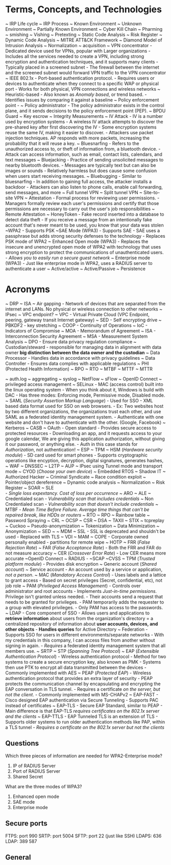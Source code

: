 # Terms, Concepts, and Technologies

~ IRP Life cycle
~ IRP Process
~ Known Environment
~ Unknown Environment
~ Partially Known Environment
~ Cyber Kill Chain
~ Pharming
~ smishing
~ Vishing
~ Pretexting
~ Static Code Analysis
~ Risk Register
~ Dynamic Code Analysis
~ MITRE ATT&CK Framework
~ Diamond Model of Intrusion Analysis
~ Normalization
~ acquisition
~ VPN concentrator
		- Dedicated device used for VPNs, popular with Larger organizations
		- Includes all the services needed to create a VPN, including strong encryption and authentication techniques, and it supports many clients
		- Typically placed in a screened subnet
		- The firewall between the internet and the screened subnet would forward VPN traffic to the VPN concentrator
~ IEEE 802.1x
		- Port-based authentication protocol.
		- Requires users or devices to authenticate when they connect to a specific WAP or physical port
		- Works for both physical, VPN connections and wireless networks
~ Heuristic-based
		- Also known as *Anomaly based*, or trend based.
		- Identifies issues by comparing it against a baseline
~ Policy enforcement point
		- 
~ Policy administrator
		- The policy administrator exists in the control plane, and it sends decisions to the policy enforcement point (PEP). 
~ BPDU Guard
~ Key escrow
~ Integrity Measurements
~ IV Attack
		- IV is a number used by encryption systems
		- A wireless IV attack attempts to discover the pre-shared key after first discovering the IV
		- Some encryption systems reuse the same IV, making it easier to discover.
		- Attackers use packet injection techniques. AP responds with more packets, increasing the probability that it will reuse a key. 
~ Bluesnarfing
		- Refers to the unauthorized access to, or theft of information from, a bluetooth device. 
		- Attack can access information, such as email, contact lists, calendars, and text messages
~ Bluejacking
		- Practice of sending unsolicited messages to nearby bluetooth devices. 
		- Messages are typically text but can also be images or sounds
		- Relatively harmless but does cause some confusion when users start receiving messages. 
~ Bluebugging
		- Similar to bluesnarfing
		- In addition to gaining full access, the attacker installs a backdoor
		- Attackers can also listen to phone calls, enable call forwarding, send messages, and more
~ Full tunnel VPN
~ Split tunnel VPN
~ Site-to-site VPN
~ Attestation
		- Formal process for reviewing user permissions. 
		- Managers formally review each user's permissions and certify that those permissions are necessary to carry out the user's job responsibilities
~ Remote Attestation
~ HoneyToken
		- Fake record inserted into a database to detect data theft
		- If you receive a message from an intentionally fake account that's never meant to be used, you know that your data was stolen
~WPA2
		- Supports PSK
~SAE Mode (WPA3)
		- Supports SAE
		- SAE uses a passphrase but adds strong security defenses to the technology
		- Replaces PSK mode of WPA2
~ Enhanced Open mode (WPA3)
		- Replaces the insecure and unencrypted open mode of WPA2 with technology that uses strong encryption to protect the communications of unauthenticated users. 
		- *Allows you to easily run a secure guest network*
~ Enterprise mode  (WPA3)
		- Just like enterprise mode in WPA2, uses a RADIUS server to authenticate a user
~ Active/active
~ Active/Passive
~ Persistence


# Acronyms

~ DRP
~ ISA
~ Air gapping - Network of devices that are separated from the internet and LANs. No physical or wireless connection to other networks
~ IPsec
~ VPC endpoint?
~ VPC - Virtual Private Cloud    (VPC Endpoint, peering, gateway transit Internet gateway)
~ SED - Self encrypting drive 
~ PBKDF2 - key stretching
~ COOP - Continuity of Operations
~ IoC - Indicators of Compromise
~ MOA - Memorandum of Agreement
~ ISA - Interconnection Security Agreement
~ MSA - Measurement System Analysis
~ DPO - Ensure data privacy regulation compliance
~ Custodian/steward - responsible for managing data in alignment with data owner **big distinction between the data owner and the custodian**
~ Data Processor - Handles data in accordance with privacy guidelines
~ Data Controller - Ensures data complies with applicable regulations
~ PHI (Protected Health Information)
~ RPO
~ RTO
~ MTBF
~ MTTF
~ MTTR

~ auth.log
~ aggregating
~ syslog
~ NetFlow
~ sFlow
~ OpenID Connect
~ privileged access management
~ SELinux
		- MAC (access control) built into the linux operating system
		- When you think about it, Windows is build with DAC
		- Has three modes: Enforcing mode, Permissive mode, Disabled mode. 
~ SAML (*Security Assertion Markup Language*)
		- Used for SSO
		-  XML based data format used for SSO on web browsers. 
		- Ex: Two websites host by two different organizations, the organizations trust each other, and use SAML as a federated identity management system. 
		- Authenticate with one website and don't have to authenticate with the other. (Google, Facebook)
~ Kerberos
~ CASB
~ OAuth
		- Open standard
		- Provides secure access to protected resources
		- Downloading an app, and it requests access to your google calendar, We are giving this application authorization, without giving it our password, or anything else.
		- Auth in this case stands for *Authorization*, not authentication!
~ ESP
~ TPM
~ HSM (*Hardware security module*)
		- SD card used for smart phones
		- Supports cryptographic operations like encyption, decryption, digital signatures, generates hashes, 
~ WAF
~ DNSSEC
~ L2TP
~ AUP
~ IPsec using Tunnel mode and transport mode
~ CYOD (*Choose your own device*)
~ Embedded RTOS
~ Shadow IT
~ Authorized Hacker
~ Criminal Syndicate
~ Race condition exploit
~ Pointer/object dereference
~ Dynamic code analysis
~ Normalization
~ Risk Register
~ SOAR
~ SLE  
		- *Single loss expextancy. Cost of loss per occurrence*
~ ARO
~ ALE
~ Credentialed scan 
		- *Vulnerability scan that includes credentials*
~ Non Credentialed scan 
		- *Vulnerability scan that doesn't include credentials*
~ MTBF 
		- *Mean Time Before Failure. Average time things that can't be repaired break, like HDDs or routers*
~ RTO
~ RPO
~ Rainbow table
~ Password Spraying
~ CRL
~ OCSP
~ CSR
~ DSA
~ TAXII
~ STIX
~ tcpreplay
~ Cuckoo
~ Pseudo-anonymization
~ Tokenization
~ Data Minimization
~ Anonymization
~ SED
~ 
~ MDM
~ SSL
		- SSL is deprecated and shouldn't be used
		- Replaced with TLS
~ VDI
~ MAM
~ COPE
	- Corporate owned personally enabled
	- partitions for remote wipe
~ HOTP
~ FRR  (*False Rejection Rate*)
~ FAR (*False Acceptance Rate*)
		- Both the FRR and FAR do not measure accuracy
~ CER  (*Crossover Error Rate*)
		- Low CER means more accurate
~OpenID Connect
~ RADIUS
		-
~SCAP
~CVSS
~ TPM (*Trusted platform module*)
		- Provides disk encryption
~ Generic account (*Shared account*)
~ Service account
		- An account used by a service or application, *not a person*. 
~ MAC (*Mandatory Access Control*)
		- Uses labels and a lattice to grant access
		- Based on secret privileges (Secret, confidential, etc), not job role
~ PAM (*Privileged Access Management*)
		- Controls over administrator and root accounts
		- Implements *Just-in-time permissions*. Privilege isn't granted unless needed. 
		- Their accounts send a request that needs to be granted for privileges. 
		- PAM temporarily adds the requester to a group with elevated privileges. 
		- Only PAM has access to the passwords. 
~ LDAP 
		- Core component of SSO
		- Allows users and applications to **retrieve information** about users from the organization's directory = a centralized repository of information about **user accounts, devices, and other objects**
		- **Handles queries** for Active Directory 
~ Federation
		- Supports SSO for users in different environments/separate networks
		- With my credentials in this company, I can access files from another without signing in again. 
		- *Requires* a federated identity management system that all members use. 
~ SRTP
~ STP (*Spanning Tree Protocol*)
~ EAP (*Extensible Authentication Protocol*)
		- Wireless authentication protocol
		- Method for two systems to create a secure encryption key, also known as PMK
		- Systems then use PTK to encrypt all data transmitted between the devices
		- Commonly implemented with AES
~ PEAP (*Protected EAP*)
		- Wireless authentication protocol that provides an extra layer of security
		- PEAP protects the communication channel by encapsulating and encrypting the EAP conversation in  TLS tunnel. 
		- Requires a certificate *on the server, but not the client*. 
		- Commonly implemented with MS-CHAPv2
~ EAP-FAST
		- Cisco designed EAP authentication via Secure Tunneling
		- Supports PAC instead of certificates
~ EAP-TLS
		- Secure EAP Standard, similar to PEAP
		- Main difference is that EAP-TLS *requires certificates on the 802.1x server and the clients*
~ EAP-TTLS
		- EAP Tunneled TLS is an extension of TLS
		- Supports older systems to run older authentication methods like PAP, within a TLS tunnel
		- *Requires a certificate on the 802.1x server but not the clients*

## Questions
Which three pieces of information are needed for WPA2-Enterprise mode?
1. IP of RADIUS Server
2. Port of RADIUS Server
3. Shared Secret

What are the three modes of WPA3?
1. Enhanced open mode
2. SAE mode
3. Enterprise mode
## Secure ports
FTPS: port 990
SRTP: port 5004
SFTP: port 22 (just like SSH)
LDAPS: 636
LDAP: 389
587

## General







